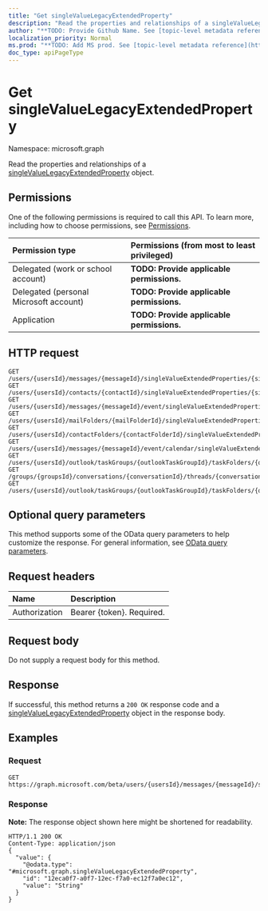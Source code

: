 ```yaml
---
title: "Get singleValueLegacyExtendedProperty"
description: "Read the properties and relationships of a singleValueLegacyExtendedProperty object."
author: "**TODO: Provide Github Name. See [topic-level metadata reference](https://msgo.azurewebsites.net/add/document/guidelines/metadata.html#topic-level-metadata)**"
localization_priority: Normal
ms.prod: "**TODO: Add MS prod. See [topic-level metadata reference](https://msgo.azurewebsites.net/add/document/guidelines/metadata.html#topic-level-metadata)**"
doc_type: apiPageType
---
```


# Get singleValueLegacyExtendedProperty
Namespace: microsoft.graph

Read the properties and relationships of a [singleValueLegacyExtendedProperty](../resources/singlevaluelegacyextendedproperty.md) object.

## Permissions
One of the following permissions is required to call this API. To learn more, including how to choose permissions, see [Permissions](/concepts/permissions-reference.md).

|Permission type|Permissions (from most to least privileged)|
|:---|:---|
|Delegated (work or school account)|**TODO: Provide applicable permissions.**|
|Delegated (personal Microsoft account)|**TODO: Provide applicable permissions.**|
|Application|**TODO: Provide applicable permissions.**|

## HTTP request

<!-- {
  "blockType": "ignored"
}
-->
``` http
GET /users/{usersId}/messages/{messageId}/singleValueExtendedProperties/{singleValueLegacyExtendedPropertyId}
GET /users/{usersId}/contacts/{contactId}/singleValueExtendedProperties/{singleValueLegacyExtendedPropertyId}
GET /users/{usersId}/messages/{messageId}/event/singleValueExtendedProperties/{singleValueLegacyExtendedPropertyId}
GET /users/{usersId}/mailFolders/{mailFolderId}/singleValueExtendedProperties/{singleValueLegacyExtendedPropertyId}
GET /users/{usersId}/contactFolders/{contactFolderId}/singleValueExtendedProperties/{singleValueLegacyExtendedPropertyId}
GET /users/{usersId}/messages/{messageId}/event/calendar/singleValueExtendedProperties/{singleValueLegacyExtendedPropertyId}
GET /users/{usersId}/outlook/taskGroups/{outlookTaskGroupId}/taskFolders/{outlookTaskFolderId}/singleValueExtendedProperties/{singleValueLegacyExtendedPropertyId}
GET /groups/{groupsId}/conversations/{conversationId}/threads/{conversationThreadId}/posts/{postId}/singleValueExtendedProperties/{singleValueLegacyExtendedPropertyId}
GET /users/{usersId}/outlook/taskGroups/{outlookTaskGroupId}/taskFolders/{outlookTaskFolderId}/tasks/{outlookTaskId}/singleValueExtendedProperties/{singleValueLegacyExtendedPropertyId}
```

## Optional query parameters
This method supports some of the OData query parameters to help customize the response. For general information, see [OData query parameters](/graph/query-parameters).

## Request headers
|Name|Description|
|:---|:---|
|Authorization|Bearer {token}. Required.|

## Request body
Do not supply a request body for this method.

## Response

If successful, this method returns a `200 OK` response code and a [singleValueLegacyExtendedProperty](../resources/singlevaluelegacyextendedproperty.md) object in the response body.

## Examples

### Request
<!-- {
  "blockType": "request",
  "name": "get_singlevaluelegacyextendedproperty"
}
-->
``` http
GET https://graph.microsoft.com/beta/users/{usersId}/messages/{messageId}/singleValueExtendedProperties/{singleValueLegacyExtendedPropertyId}
```


### Response
**Note:** The response object shown here might be shortened for readability.
<!-- {
  "blockType": "response",
  "truncated": true,
  "@odata.type": "microsoft.graph.singleValueLegacyExtendedProperty"
}
-->
``` http
HTTP/1.1 200 OK
Content-Type: application/json
{
  "value": {
    "@odata.type": "#microsoft.graph.singleValueLegacyExtendedProperty",
    "id": "12eca0f7-a0f7-12ec-f7a0-ec12f7a0ec12",
    "value": "String"
  }
}
```

